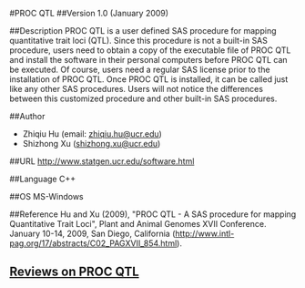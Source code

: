 #PROC QTL
##Version
1.0 (January 2009)

##Description
PROC QTL is a user defined SAS procedure for mapping quantitative trait loci (QTL). Since this procedure is not a built-in SAS procedure, users need to obtain a copy of the executable file of PROC QTL and install the software in their personal computers before PROC QTL can be executed. Of course, users need a regular SAS license prior to the installation of PROC QTL. Once PROC QTL is installed, it can be called just like any other SAS procedures. Users will not notice the differences between this customized procedure and other built-in SAS procedures.

##Author
* Zhiqiu Hu (email: zhiqiu.hu@ucr.edu)
* Shizhong Xu (shizhong.xu@ucr.edu)

##URL
http://www.statgen.ucr.edu/software.html

##Language
C++

##OS
MS-Windows

##Reference
Hu and Xu (2009), "PROC QTL - A SAS procedure for mapping Quantitative Trait Loci", Plant and Animal Genomes XVII Conference. January 10-14, 2009, San Diego, California (http://www.intl-pag.org/17/abstracts/C02_PAGXVII_854.html).


## [Reviews on PROC QTL](https://github.com/gaow/genetic-analysis-software/issues/424)
